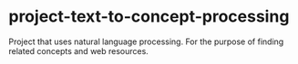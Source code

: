 # project-text-to-concept-processing
Project that uses natural language processing. For the purpose of finding related concepts and web resources. 
